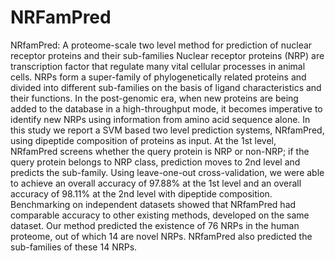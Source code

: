 # NRFamPred
NRfamPred: A proteome-scale two level method for prediction of nuclear receptor proteins and their sub-families
Nuclear receptor proteins (NRP) are transcription factor that regulate many vital cellular processes in animal cells. NRPs form a super-family of phylogenetically related proteins and divided into different sub-families on the basis of ligand characteristics and their functions. In the post-genomic era, when new proteins are being added to the database in a high-throughput mode, it becomes imperative to identify new NRPs using information from amino acid sequence alone. In this study we report a SVM based two level prediction systems, NRfamPred, using dipeptide composition of proteins as input. At the 1st level, NRfamPred screens whether the query protein is NRP or non-NRP; if the query protein belongs to NRP class, prediction moves to 2nd level and predicts the sub-family. Using leave-one-out cross-validation, we were able to achieve an overall accuracy of 97.88% at the 1st level and an overall accuracy of 98.11% at the 2nd level with dipeptide composition. Benchmarking on independent datasets showed that NRfamPred had comparable accuracy to other existing methods, developed on the same dataset. Our method predicted the existence of 76 NRPs in the human proteome, out of which 14 are novel NRPs. NRfamPred also predicted the sub-families of these 14 NRPs.
